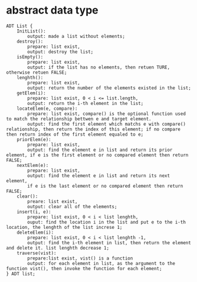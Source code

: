 # abstract data type 
    ADT List {
        InitList(): 
            output: made a list without elements;
        destroy():
            prepare: list exist,
            output: destroy the list;
        isEmpty(): 
            prepare: list exist,
            output: if the list has no elements, then retuen TURE, otherwise retuen FALSE;
        lenghth(): 
            prepare: list exist,
            output: return the number of the elements existed in the list;
        getElem(i): 
            prepare: list exist, 0 < i <= list.length,
            output: return the i-th element in the list;
        locateElem(e, compare):
            prepare: list exist, compare() is the optional function used to match the relationship bettwen e and target element.
            output: find the first element which matchs e with compare() relationship, then return the index of this element; if no compare then return index of the first element equaled to e;
        priorElem(e):
            prepare: list exist,
            output: find the element e in list and return its prior element, if e is the first element or no compared element then return FALSE;
        nextElem(e):
            prepare: list exist,
            output: find the element e in list and return its next element,
            if e is the last element or no compared element then return FALSE;
        clear():
            preare: list exist,
            output: clear all of the elements;
        insert(i, e):
            prepare: list exist, 0 < i < list lenghth,
            ouput: find the location i in the list and put e to the i-th location, the lenghth of the list increse 1;
        deleteElem(i):
            prepare: list exist, 0 < i < list lenghth -1,
            output: find the i-th element in list, then return the element and delete it. list lenghth decrease 1;
        traverse(vist):
            prepare:list exist, vist() is a function
            output: for each element in list, as the argument to the function vist(), then invoke the function for each element;
    } ADT list;